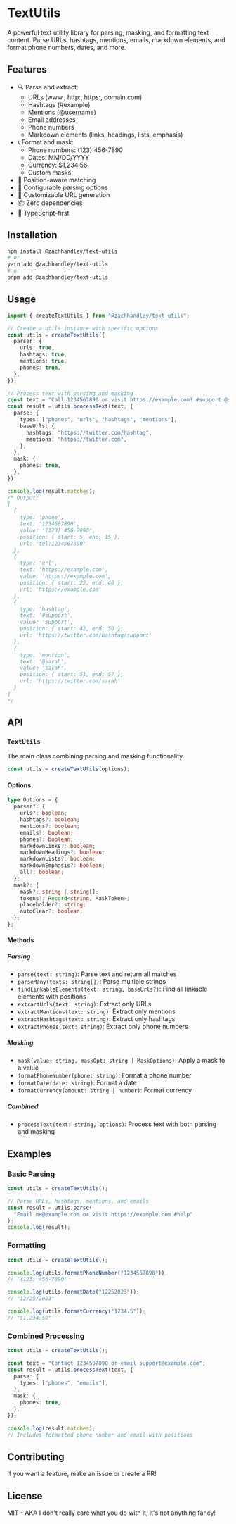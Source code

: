 # TextUtils

A powerful text utility library for parsing, masking, and formatting text content. Parse URLs, hashtags, mentions, emails, markdown elements, and format phone numbers, dates, and more.

## Features

- 🔍 Parse and extract:
  - URLs (www., http:, https:, domain.com)
  - Hashtags (#example)
  - Mentions (@username)
  - Email addresses
  - Phone numbers
  - Markdown elements (links, headings, lists, emphasis)
- 📞 Format and mask:
  - Phone numbers: (123) 456-7890
  - Dates: MM/DD/YYYY
  - Currency: $1,234.56
  - Custom masks
- 📍 Position-aware matching
- 🎯 Configurable parsing options
- 🔗 Customizable URL generation
- 📦 Zero dependencies
- 💪 TypeScript-first

## Installation

```bash
npm install @zachhandley/text-utils
# or
yarn add @zachhandley/text-utils
# or
pnpm add @zachhandley/text-utils
```

## Usage

```typescript
import { createTextUtils } from "@zachhandley/text-utils";

// Create a utils instance with specific options
const utils = createTextUtils({
  parser: {
    urls: true,
    hashtags: true,
    mentions: true,
    phones: true,
  },
});

// Process text with parsing and masking
const text = "Call 1234567890 or visit https://example.com! #support @sarah";
const result = utils.processText(text, {
  parse: {
    types: ["phones", "urls", "hashtags", "mentions"],
    baseUrls: {
      hashtags: "https://twitter.com/hashtag",
      mentions: "https://twitter.com",
    },
  },
  mask: {
    phones: true,
  },
});

console.log(result.matches);
/* Output:
[
  {
    type: 'phone',
    text: '1234567890',
    value: '(123) 456-7890',
    position: { start: 5, end: 15 },
    url: 'tel:1234567890'
  },
  {
    type: 'url',
    text: 'https://example.com',
    value: 'https://example.com',
    position: { start: 22, end: 40 },
    url: 'https://example.com'
  },
  {
    type: 'hashtag',
    text: '#support',
    value: 'support',
    position: { start: 42, end: 50 },
    url: 'https://twitter.com/hashtag/support'
  },
  {
    type: 'mention',
    text: '@sarah',
    value: 'sarah',
    position: { start: 51, end: 57 },
    url: 'https://twitter.com/sarah'
  }
]
*/
```

## API

### `TextUtils`

The main class combining parsing and masking functionality.

```typescript
const utils = createTextUtils(options);
```

#### Options

```typescript
type Options = {
  parser?: {
    urls?: boolean;
    hashtags?: boolean;
    mentions?: boolean;
    emails?: boolean;
    phones?: boolean;
    markdownLinks?: boolean;
    markdownHeadings?: boolean;
    markdownLists?: boolean;
    markdownEmphasis?: boolean;
    all?: boolean;
  };
  mask?: {
    mask?: string | string[];
    tokens?: Record<string, MaskToken>;
    placeholder?: string;
    autoClear?: boolean;
  };
};
```

#### Methods

##### Parsing

- `parse(text: string)`: Parse text and return all matches
- `parseMany(texts: string[])`: Parse multiple strings
- `findLinkableElements(text: string, baseUrls?)`: Find all linkable elements with positions
- `extractUrls(text: string)`: Extract only URLs
- `extractMentions(text: string)`: Extract only mentions
- `extractHashtags(text: string)`: Extract only hashtags
- `extractPhones(text: string)`: Extract only phone numbers

##### Masking

- `mask(value: string, maskOpt: string | MaskOptions)`: Apply a mask to a value
- `formatPhoneNumber(phone: string)`: Format a phone number
- `formatDate(date: string)`: Format a date
- `formatCurrency(amount: string | number)`: Format currency

##### Combined

- `processText(text: string, options)`: Process text with both parsing and masking

## Examples

### Basic Parsing

```typescript
const utils = createTextUtils();

// Parse URLs, hashtags, mentions, and emails
const result = utils.parse(
  "Email me@example.com or visit https://example.com #help"
);
console.log(result);
```

### Formatting

```typescript
const utils = createTextUtils();

console.log(utils.formatPhoneNumber("1234567890"));
// "(123) 456-7890"

console.log(utils.formatDate("12252023"));
// "12/25/2023"

console.log(utils.formatCurrency("1234.5"));
// "$1,234.50"
```

### Combined Processing

```typescript
const utils = createTextUtils();

const text = "Contact 1234567890 or email support@example.com";
const result = utils.processText(text, {
  parse: {
    types: ["phones", "emails"],
  },
  mask: {
    phones: true,
  },
});

console.log(result.matches);
// Includes formatted phone number and email with positions
```

## Contributing

If you want a feature, make an issue or create a PR!

## License

MIT - AKA I don't really care what you do with it, it's not anything fancy!
